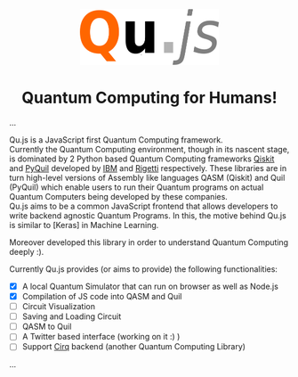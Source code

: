 <div align="center">
  <img src="images/Qujs2.png" alt="Qu.js" width="250" height="100">
  <br>
</div>
<h1 align="center">Quantum Computing for Humans!</h1>

...

Qu.js is a JavaScript first Quantum Computing framework.<br>
Currently the Quantum Computing environment, though in its nascent stage, is dominated by 2 Python based Quantum Computing frameworks [Qiskit](https://qiskit.org/) and [PyQuil](https://pyquil.readthedocs.io/en/stable/) developed by [IBM](https://www.research.ibm.com/ibm-q/) and [Rigetti](https://www.rigetti.com/) respectively. These libraries are in turn high-level versions of Assembly like languages QASM (Qiskit) and Quil (PyQuil) which enable users to run their Quantum programs on actual Quantum Computers being developed by these companies.<br>
Qu.js aims to be a common JavaScript frontend that allows developers to  write backend agnostic Quantum Programs. In this, the motive behind Qu.js is similar to [Keras] in Machine Learning.<br>  

Moreover developed this library in order to understand Quantum Computing deeply :).

Currently Qu.js provides (or aims to provide) the following functionalities:

- [x] A local Quantum Simulator that can run on browser as well as Node.js
- [x] Compilation of JS code into QASM and Quil
- [ ] Circuit Visualization
- [ ] Saving and Loading Circuit
- [ ] QASM to Quil
- [ ] A Twitter based interface (working on it :) )
- [ ] Support [Cirq](https://ai.googleblog.com/2018/07/announcing-cirq-open-source-framework.html) backend (another Quantum Computing Library)

...
